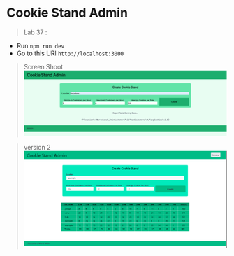 # Cookie Stand Admin

> Lab 37 :

- Run `npm run dev`
- Go to this URl `http://localhost:3000`

> Screen Shoot
![image](assets/cookie-stand-admin-version-1.png)

> version 2
![image](assets/screenShot.png)
